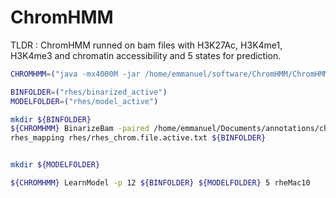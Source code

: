 # ChromHMM

TLDR : ChromHMM runned on bam files with H3K27Ac, H3K4me1, H3K4me3 and chromatin accessibility and 5 states for prediction.


```bash
CHROMHMM=("java -mx4000M -jar /home/emmanuel/software/ChromHMM/ChromHMM.jar")
```


```bash
BINFOLDER=("rhes/binarized_active")
MODELFOLDER=("rhes/model_active")

mkdir ${BINFOLDER}
${CHROMHMM} BinarizeBam -paired /home/emmanuel/Documents/annotations/chrom.sizes/rheMac10chrom.noScaff.sorted.sizes \
rhes_mapping rhes/rhes_chrom.file.active.txt ${BINFOLDER}


mkdir ${MODELFOLDER}

${CHROMHMM} LearnModel -p 12 ${BINFOLDER} ${MODELFOLDER} 5 rheMac10
```
